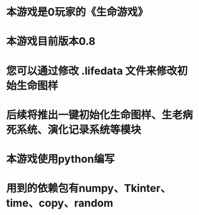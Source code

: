 # 本游戏是0玩家的《生命游戏》
# 本游戏目前版本0.8
# 您可以通过修改 .lifedata 文件来修改初始生命图样
# 后续将推出一键初始化生命图样、生老病死系统、演化记录系统等模块
# 本游戏使用python编写
# 用到的依赖包有numpy、Tkinter、time、copy、random
